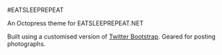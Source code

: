 #EATSLEEPREPEAT

An Octopress theme for EATSLEEPREPEAT.NET

Built using a customised version of [Twitter Bootstrap](http://twitter.github.com/bootstrap/). Geared for posting photographs.